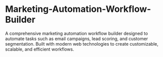 # Marketing-Automation-Workflow-Builder
A comprehensive marketing automation workflow builder designed to automate tasks such as email campaigns, lead scoring, and customer segmentation. Built with modern web technologies to create customizable, scalable, and efficient workflows.
